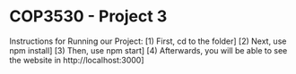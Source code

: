 <H1> COP3530 - Project 3 </h1>
Instructions for Running our Project:
[1) First, cd to the folder]
[2) Next, use npm install]
[3) Then, use npm start]
[4) Afterwards, you will be able to see the website in http://localhost:3000]
